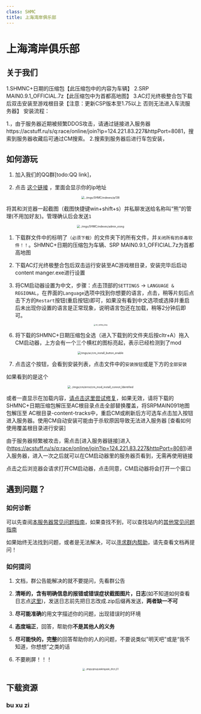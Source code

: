 ```yaml
---
class: SHMC
title: 上海湾岸俱乐部
---
```


# 上海湾岸俱乐部

## 关于我们



1.SHMNC+日期的压缩包【此压缩包中的内容为车辆】
2.SRP MAIN0.9.1_OFFICIAL.7z【此压缩包中为首都高地图】
3.AC灯光终极整合包下载后双击安装至游戏根目录【注意：更新CSP版本至1.75以上 否则无法进入车流服务器】
安装流程：

1.，由于服务器近期被频繁DDOS攻击，请通过链接进入服务器https://acstuff.ru/s/q:race/online/join?ip=124.221.83.227&httpPort=8081，搜索到服务器收藏后可通过CM搜索。
2.搜索到服务器后进行车包安装，


## 如何游玩

1. 加入我们的QQ群[todo:QQ link]，

2. 点击 [这个链接](https://www.ip138.com) ，里面会显示你的ip地址

<div align=center> <img src="../imgs/SHMC/indexes/ip138.png" alt="../imgs/SHMC/indexes/ip138" style="zoom: 50%;" /> </div>

将其和浏览器一起截图（截图快捷键win+shift+s）并私聊发送给名称叫“熊”的管理(不用加好友)。管理确认后会发送`1`

<div align=center> <img src="../imgs/SHMC/indexes/admin_xiong.png" alt="../imgs/SHMC/indexes/admin_xiong" style="zoom: 50%;" /> </div>

1. 下载群文件中的标明了`（必须下载）`的文件夹下的所有文件，并`关闭所有的杀毒软件！！`。SHMNC+日期的压缩包为车辆、SRP MAIN0.9.1_OFFICIAL.7z为首都高地图

2. 下载AC灯光终极整合包后双击运行安装至AC游戏根目录，安装完毕后启动content manger.exe进行设置

3. 将CM启动器设置为中文，步骤：点击顶部的`SETTINGS` → `LANGUAGE & REGIONAL`，在界面的`Language`选项中找到你想要的语言，点击，稍等片刻后点击下方的`Restart`按钮(重启按钮)即可，如果没有看到中文选项或选择并重启后未出现你设置的语言是正常现象，说明语言包还在加载，稍等2分钟后即可。

<div align=center> <img src="../imgs/cm/error/cm_setting_lang.png" alt="cm_setting_lang" align=center; style="zoom:30%;" /> </div>


6. 将下载的SHMNC+日期压缩包全选（进入下载到的文件夹后按cltr+A）拖入CM启动器，上方会有一个三个横杠的图标亮起，表示已经检测到了mod

<div align=center> <img src="/imgs/ac/cm_install_button_enable.png" alt="/imgs/ac/cm_install_button_enable" style="zoom: 50%;" /> </div>

7. 点击这个按钮，会看到安装列表，点击文件中的`安装按钮`或是下方的`全部安装`


如果看到的是这个

<div align=center> <img src="../imgs/cm/error/cm_mod_install_connot_Identified.png" alt="../imgs/cm/error/cm_mod_install_connot_Identified" style="zoom: 50%;" /> </div>

或者一直显示在加载内容，[请点击这里尝试修复](/zh/page_CM/error.html#导入mod压缩包文件后无法识别-显示灰色)，如果无效，请将下载的SHMNC+日期压缩包解压至AC根目录点击全部替换覆盖，将SRPMAIN091地图包解压至 AC根目录-content-tracks中，重启CM或刷新后方可选车点击加入按钮进入服务器。使用CM自动安装可能由于杀软原因导致无法进入服务器 [查看如何使用覆盖根目录进行安装]

由于服务器频繁被攻击，需点击[进入服务器链接]进入(https://acstuff.ru/s/q:race/online/join?ip=124.221.83.227&httpPort=8081)进入服务器，进入一次之后就可以在CM启动器里的服务器页看到，无需再使用链接

点击之后浏览器会请求打开CM启动器，点击同意，CM启动器将会打开一个窗口
## 遇到问题？

### 如何诊断

可以先查阅[本服务器常见问题指南]()，如果查找不到，可以查找站内的[其他常见问题指南](todo:做一个常见问题诊断液面引导列表页)

如果始终无法找到问题，或者是无法解决，可以[寻求群内帮助](###如何提问)，请先查看文档再提问！
### 如何提问

1. 文档，群公告能解决的就不要提问，先看群公告

2. **清晰的，含有明确信息的报错或错误症状截图图片，日志**(如不知道如何查看日志点[这里]())，发送日志前先把日志改成.zip后缀再发送，**两者缺一不可**

3. **尽可能准确**的用文字描述你的问题，出现错误时的环境

4. **态度端正**，回答，帮助你**不是其他人的义务**

5. **尽可能快的，完整**的回答帮助你的人的问题，不要说类似"明天吧"或是“我不知道，你想想”之类的话

6. 不要刷屏！！！

<div align=center> <img src="../imgs/group/asking/ask_zhcn_01.jpeg" alt="../imgs/group/asking/ask_zhcn_01" style="zoom: 40%;" /> </div>

## 下载资源

### bu xu zi
